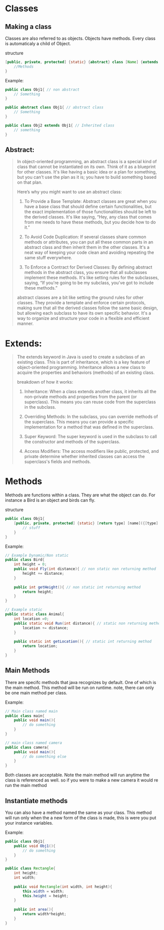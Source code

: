# Classes
## Making a class
Classes are also referred to as objects. Objects have methods. Every class is automaticaly a child of Object.

structure
``` java
[public, private, protected] {static} {abstract} class [Name] {extends:[Name]}{
	//Methods
}
```

Example:
``` java
public class Obj1{ // non abstract
	// Something
}
```

``` java
public abstract class Obj1{ // abstract class
	// Something
}
```

``` java
public class Obj2 extends Obj1{ // Inherited class
	// something
}
```
 
 ## Abstract:
 >In object-oriented programming, an abstract class is a special kind of class that cannot be instantiated on its own. Think of it as a blueprint for other classes. It's like having a basic idea or a plan for something, but you can't use the plan as it is; you have to build something based on that plan.
>
>Here’s why you might want to use an abstract class:
>
>1. To Provide a Base Template: Abstract classes are great when you have a base class that should define certain functionalities, but the exact implementation of those functionalities should be left to the derived classes. It's like saying, “Hey, any class that comes from me needs to have these methods, but you decide how to do it.”
>
>2. To Avoid Code Duplication: If several classes share common methods or attributes, you can put all these common parts in an abstract class and then inherit them in the other classes. It's a neat way of keeping your code clean and avoiding repeating the same stuff everywhere.
>
>3. To Enforce a Contract for Derived Classes: By defining abstract methods in the abstract class, you ensure that all subclasses implement these methods. It's like setting rules for the subclasses, saying, “If you're going to be my subclass, you've got to include these methods.”
>
>abstract classes are a bit like setting the ground rules for other classes. They provide a template and enforce certain protocols, making sure that all the derived classes follow the same basic design, but allowing each subclass to have its own specific behavior. It's a way to organize and structure your code in a flexible and efficient manner.

# Extends:
> The extends keyword in Java is used to create a subclass of an existing class. This is part of inheritance, which is a key feature of object-oriented programming. Inheritance allows a new class to acquire the properties and behaviors (methods) of an existing class.
>
> breakdown of how it works:
> 
>1. Inheritance: When a class extends another class, it inherits all the non-private methods and properties from the parent (or superclass). This means you can reuse code from the superclass in the subclass.
>
>2. Overriding Methods: In the subclass, you can override methods of the superclass. This means you can provide a specific implementation for a method that was defined in the superclass.
>
>3. Super Keyword: The super keyword is used in the subclass to call the constructor and methods of the superclass.
>
>4. Access Modifiers: The access modifiers like public, protected, and private determine whether inherited classes can access the superclass's fields and methods.

# Methods
Methods are functions within a class. They are what the object can do. For instance a Bird is an object and birds can fly. 

structure
``` java
public class Obj1{
	[public, private, protected] {static} [return type] [name]({[type] [name]}){
		// stuff
	}
}
```

Example:
``` java
// Example Dynamic/Non static
public class Bird{
	int height = 0;
	public void Fly(int distance){ // non static non returning method
		height += distance;
	}
	
	public int getHeight(){ // non static int returning method
		return height;
	}
}

// Example static
public static class Animal{
	int location =0;
	public static void Run(int distance){ // static non returning method
		location += distance;
	}
	
	public static int getLocation(){ // static int returning method
		return location;
	}
}
```

## Main Methods
There are specifc methods that java recognizes by default. One of which is the main method. This method will be run on runtime. 
note, there can only be one main method per class.

Example:
``` java
// Main class named main
public class main{
	public void main(){
		// do something
	}
}

// main class named camera
public class camera{
	public void main(){
		// do something else
	}
}
```
Both classes are acceptable. Note the main method will run anytime the class is referenced as well.
so if you were to make a new camera it would re run  the main method

## Instantiate methods
You can also have a method named the same as your class. This method will run only when the a new form of the class is made, this is were you put your instance variables.

Example: 
``` java
public class Obj1{
	public void Obj1(){
		// do something
	}
}

public class Rectangle{
	int height;
	int width;
	
	public void Rectangle(int width, int height){
		this.width = width;
		this.height = height;
	}
	
	public int area(){
		return width*height;
	}
}
```
